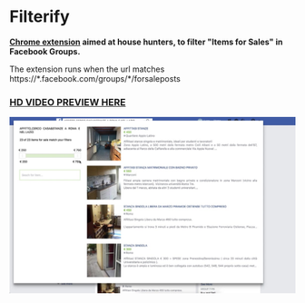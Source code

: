 # Filterify

**[Chrome extension](https://developer.chrome.com/extensions) aimed at house hunters, to filter "Items for Sales" in Facebook Groups.**

The extension runs when the url matches https://\*.facebook.com/groups/\*/forsaleposts

### [HD VIDEO PREVIEW HERE](http://htmlpreview.github.io/?https://github.com/lucabertolasi/filterify-chrome-extension/blob/master/preview/index.html)
![Chrome extension test](./preview/poster.jpg)
